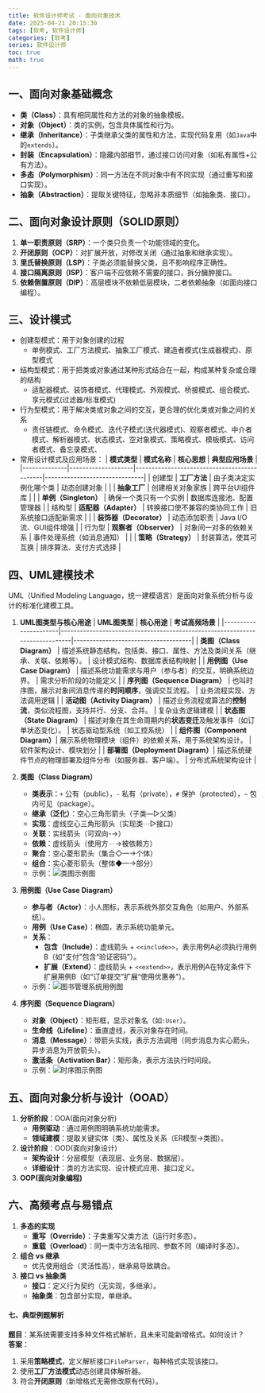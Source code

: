 ```yaml
---
title: 软件设计师考试 - 面向对象技术
date: 2025-04-21 20:15:30
tags: [软考, 软件设计师]
categories: [软考]
series: 软件设计师
toc: true
math: true
---
```


## **一、面向对象基础概念**
- **类（Class）**：具有相同属性和方法的对象的抽象模板。
- **对象（Object）**：类的实例，包含具体属性和行为。
- **继承（Inheritance）**：子类继承父类的属性和方法，实现代码复用（如`Java`中的`extends`）。
- **封装（Encapsulation）**：隐藏内部细节，通过接口访问对象（如私有属性+公有方法）。
- **多态（Polymorphism）**：同一方法在不同对象中有不同实现（通过重写和接口实现）。
- **抽象（Abstraction）**：提取关键特征，忽略非本质细节（如抽象类、接口）。


## **二、面向对象设计原则（SOLID原则）**
1. **单一职责原则（SRP）**：一个类只负责一个功能领域的变化。
2. **开闭原则（OCP）**：对扩展开放，对修改关闭（通过抽象和继承实现）。
3. **里氏替换原则（LSP）**：子类必须能替换父类，且不影响程序正确性。
4. **接口隔离原则（ISP）**：客户端不应依赖不需要的接口，拆分臃肿接口。
5. **依赖倒置原则（DIP）**：高层模块不依赖低层模块，二者依赖抽象（如面向接口编程）。


## **三、设计模式**
- 创建型模式：用于对象创建的过程
   - 单例模式、工厂方法模式、抽象工厂模式、建造者模式(生成器模式)、原型模式
- 结构型模式：用于把类或对象通过某种形式结合在一起，构成某种复杂或合理的结构
   - 适配器模式、装饰者模式、代理模式、外观模式、桥接模式、组合模式、享元模式(过滤器/标准模式)
- 行为型模式：用于解决类或对象之间的交互，更合理的优化类或对象之间的关系
  - 责任链模式、命令模式、迭代子模式(迭代器模式)、观察者模式、中介者模式、解析器模式、状态模式、空对象模式、策略模式、模板模式、访问者模式、备忘录模式、
- 常用设计模式及应用场景：
    | **模式类型** | **模式名称**       | **核心思想**                                 | **典型应用场景**               |
    |--------------|--------------------|---------------------------------------------|-------------------------------|
    | 创建型       | **工厂方法**       | 由子类决定实例化哪个类                      | 动态创建对象                   |
    |              | **抽象工厂**       | 创建相关对象家族                            | 跨平台UI组件库                 |
    |              | **单例（Singleton）** | 确保一个类只有一个实例                      | 数据库连接池、配置管理器       |
    | 结构型       | **适配器（Adapter）** | 转换接口使不兼容的类协同工作                | 旧系统接口适配新需求           |
    |              | **装饰器（Decorator）** | 动态添加职责                                | Java I/O流、GUI组件增强        |
    | 行为型       | **观察者（Observer）** | 对象间一对多的依赖关系                      | 事件处理系统（如消息通知）     |
    |              | **策略（Strategy）**  | 封装算法，使其可互换                        | 排序算法、支付方式选择         |


## **四、UML建模技术**
UML（Unified Modeling Language，统一建模语言）是面向对象系统分析与设计的标准化建模工具。
1. **UML图类型与核心用途**
   | **UML图类型**       | **核心用途**                                                                 | **考试高频场景**                     |
   |----------------------|-----------------------------------------------------------------------------|-------------------------------------|
   | **类图（Class Diagram）**      | 描述系统静态结构，包括类、接口、属性、方法及类间关系（继承、关联、依赖等）。           | 设计模式结构、数据库表结构映射       |
   | **用例图（Use Case Diagram）** | 描述系统功能需求与用户（参与者）的交互，明确系统边界。                               | 需求分析阶段的功能定义               |
   | **序列图（Sequence Diagram）** | 也叫时序图，展示对象间消息传递的**时间顺序**，强调交互流程。                         | 业务流程实现、方法调用逻辑           |
   | **活动图（Activity Diagram）** | 描述业务流程或算法的**控制流**，类似流程图，支持并行、分支、合并。                   | 复杂业务逻辑建模                     |
   | **状态图（State Diagram）**    | 描述对象在其生命周期内的**状态变迁**及触发事件（如订单状态变化）。                   | 状态驱动型系统（如工控系统）         |
   | **组件图（Component Diagram）**| 展示系统物理模块（组件）的依赖关系，用于系统架构设计。                             | 软件架构设计、模块划分               |
   | **部署图（Deployment Diagram）**| 描述系统硬件节点的物理部署及组件分布（如服务器、客户端）。                         | 分布式系统架构设计                   |
2. **类图（Class Diagram）**
    - **类表示**：`+` 公有（public），`-` 私有（private），`#` 保护（protected），`~` 包内可见（package）。
    - **继承（泛化）**：空心三角形箭头（子类—▷父类）
    - **实现**：虚线空心三角形箭头（实现类┄▷接口）
    - **关联**：实线箭头（可双向-→）
    - **依赖**：虚线箭头（使用方┄→被依赖方）
    - **聚合**：空心菱形箭头（集合◇—→个体）
    - **组合**：实心菱形箭头（整体◆—→部分）
    - 示例：![类图示例图](20250430class.png)

3. **用例图（Use Case Diagram）**
    - **参与者（Actor）**：小人图标，表示系统外部交互角色（如用户、外部系统）。
    - **用例（Use Case）**：椭圆，表示系统功能单元。
    - **关系**：
        - **包含（Include）**：虚线箭头 + `<<include>>`，表示用例A必须执行用例B（如“支付”包含“验证密码”）。
        - **扩展（Extend）**：虚线箭头 + `<<extend>>`，表示用例A在特定条件下扩展用例B（如“订单提交”扩展“使用优惠券”）。
    - 示例：![图书管理系统用例图](20250430usecase.png)

4. **序列图（Sequence Diagram）**
    - **对象（Object）**：矩形框，显示对象名（如`:User`）。
    - **生命线（Lifeline）**：垂直虚线，表示对象存在时间。
    - **消息（Message）**：带箭头实线，表示方法调用（同步消息为实心箭头，异步消息为开放箭头）。
    - **激活条（Activation Bar）**：矩形条，表示方法执行时间段。
    - 示例：![时序图示例图](20250430SD.png)


## **五、面向对象分析与设计（OOAD）**
1. **分析阶段**：OOA(面向对象分析)
   - **用例驱动**：通过用例图明确系统功能需求。
   - **领域建模**：提取关键实体（类）、属性及关系（ER模型→类图）。
2. **设计阶段**：OOD(面向对象设计)
   - **架构设计**：分层模型（表现层、业务层、数据层）。
   - **详细设计**：类的方法实现、设计模式应用、接口定义。
3. **OOP(面向对象编程)**


## **六、高频考点与易错点**
1. **多态的实现**
   - **重写（Override）**：子类重写父类方法（运行时多态）。
   - **重载（Overload）**：同一类中方法名相同、参数不同（编译时多态）。
2. **组合 vs 继承**
   - 优先使用组合（灵活性高），继承易导致耦合。
3. **接口 vs 抽象类**
   - **接口**：定义行为契约（无实现，多继承）。
   - **抽象类**：包含部分实现，单继承。


#### **七、典型例题解析**
**题目**：某系统需要支持多种文件格式解析，且未来可能新增格式。如何设计？  
**答案**：
1. 采用**策略模式**，定义解析接口`FileParser`，每种格式实现该接口。
2. 使用**工厂方法模式**动态创建具体解析器。
3. 符合**开闭原则**（新增格式无需修改原有代码）。


